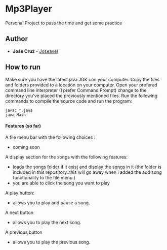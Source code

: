 # Mp3Player
Personal Project to pass the time and get some practice

## Author
* **Jose Cruz** - [Joseavel](https://github.com/joseavel)

## How to run

Make sure you have the latest java JDK con your computer. Copy the files and folders provided to a location on your computer. Open your prefered command line interpreter (I prefer Command Prompt)  change to the directory you've placed the previously mentioned files. Run the following commands to compile the source code and run the program:

```
javac *.java
java Main
```

#### Features (so far)
A file menu bar with the following choices : 
- coming soon

A display section for the songs with the following features:
- loads the songs folder if it exist and display the songs in it (the folder is included in this repository..this will go away when i added the add song functionality to the file menu.) 
- you are able to click the song you want to play

A play button:
- allows you to play and pause a song.

A next button
- allows you to play the next song.

A previous button
- allows you to play the previous song.

